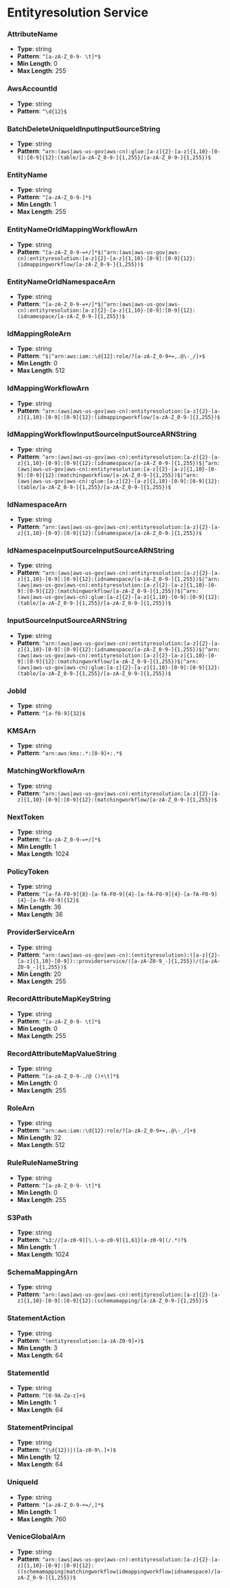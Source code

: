 # Entityresolution Service

### AttributeName
- **Type**: string
- **Pattern**: `^[a-zA-Z_0-9- \t]*$`
- **Min Length**: 0
- **Max Length**: 255

### AwsAccountId
- **Type**: string
- **Pattern**: `^\d{12}$`

### BatchDeleteUniqueIdInputInputSourceString
- **Type**: string
- **Pattern**: `^arn:(aws|aws-us-gov|aws-cn):glue:[a-z]{2}-[a-z]{1,10}-[0-9]:[0-9]{12}:(table/[a-zA-Z_0-9-]{1,255}/[a-zA-Z_0-9-]{1,255})$`

### EntityName
- **Type**: string
- **Pattern**: `^[a-zA-Z_0-9-]*$`
- **Min Length**: 1
- **Max Length**: 255

### EntityNameOrIdMappingWorkflowArn
- **Type**: string
- **Pattern**: `^[a-zA-Z_0-9-=+/]*$|^arn:(aws|aws-us-gov|aws-cn):entityresolution:[a-z]{2}-[a-z]{1,10}-[0-9]:[0-9]{12}:(idmappingworkflow/[a-zA-Z_0-9-]{1,255})$`

### EntityNameOrIdNamespaceArn
- **Type**: string
- **Pattern**: `^[a-zA-Z_0-9-=+/]*$|^arn:(aws|aws-us-gov|aws-cn):entityresolution:[a-z]{2}-[a-z]{1,10}-[0-9]:[0-9]{12}:(idnamespace/[a-zA-Z_0-9-]{1,255})$`

### IdMappingRoleArn
- **Type**: string
- **Pattern**: `^$|^arn:aws:iam::\d{12}:role/?[a-zA-Z_0-9+=,.@\-_/]+$`
- **Min Length**: 0
- **Max Length**: 512

### IdMappingWorkflowArn
- **Type**: string
- **Pattern**: `^arn:(aws|aws-us-gov|aws-cn):entityresolution:[a-z]{2}-[a-z]{1,10}-[0-9]:[0-9]{12}:(idmappingworkflow/[a-zA-Z_0-9-]{1,255})$`

### IdMappingWorkflowInputSourceInputSourceARNString
- **Type**: string
- **Pattern**: `^arn:(aws|aws-us-gov|aws-cn):entityresolution:[a-z]{2}-[a-z]{1,10}-[0-9]:[0-9]{12}:(idnamespace/[a-zA-Z_0-9-]{1,255})$|^arn:(aws|aws-us-gov|aws-cn):entityresolution:[a-z]{2}-[a-z]{1,10}-[0-9]:[0-9]{12}:(matchingworkflow/[a-zA-Z_0-9-]{1,255})$|^arn:(aws|aws-us-gov|aws-cn):glue:[a-z]{2}-[a-z]{1,10}-[0-9]:[0-9]{12}:(table/[a-zA-Z_0-9-]{1,255}/[a-zA-Z_0-9-]{1,255})$`

### IdNamespaceArn
- **Type**: string
- **Pattern**: `^arn:(aws|aws-us-gov|aws-cn):entityresolution:[a-z]{2}-[a-z]{1,10}-[0-9]:[0-9]{12}:(idnamespace/[a-zA-Z_0-9-]{1,255})$`

### IdNamespaceInputSourceInputSourceARNString
- **Type**: string
- **Pattern**: `^arn:(aws|aws-us-gov|aws-cn):entityresolution:[a-z]{2}-[a-z]{1,10}-[0-9]:[0-9]{12}:(idnamespace/[a-zA-Z_0-9-]{1,255})$|^arn:(aws|aws-us-gov|aws-cn):entityresolution:[a-z]{2}-[a-z]{1,10}-[0-9]:[0-9]{12}:(matchingworkflow/[a-zA-Z_0-9-]{1,255})$|^arn:(aws|aws-us-gov|aws-cn):glue:[a-z]{2}-[a-z]{1,10}-[0-9]:[0-9]{12}:(table/[a-zA-Z_0-9-]{1,255}/[a-zA-Z_0-9-]{1,255})$`

### InputSourceInputSourceARNString
- **Type**: string
- **Pattern**: `^arn:(aws|aws-us-gov|aws-cn):entityresolution:[a-z]{2}-[a-z]{1,10}-[0-9]:[0-9]{12}:(idnamespace/[a-zA-Z_0-9-]{1,255})$|^arn:(aws|aws-us-gov|aws-cn):entityresolution:[a-z]{2}-[a-z]{1,10}-[0-9]:[0-9]{12}:(matchingworkflow/[a-zA-Z_0-9-]{1,255})$|^arn:(aws|aws-us-gov|aws-cn):glue:[a-z]{2}-[a-z]{1,10}-[0-9]:[0-9]{12}:(table/[a-zA-Z_0-9-]{1,255}/[a-zA-Z_0-9-]{1,255})$`

### JobId
- **Type**: string
- **Pattern**: `^[a-f0-9]{32}$`

### KMSArn
- **Type**: string
- **Pattern**: `^arn:aws:kms:.*:[0-9]+:.*$`

### MatchingWorkflowArn
- **Type**: string
- **Pattern**: `^arn:(aws|aws-us-gov|aws-cn):entityresolution:[a-z]{2}-[a-z]{1,10}-[0-9]:[0-9]{12}:(matchingworkflow/[a-zA-Z_0-9-]{1,255})$`

### NextToken
- **Type**: string
- **Pattern**: `^[a-zA-Z_0-9-=+/]*$`
- **Min Length**: 1
- **Max Length**: 1024

### PolicyToken
- **Type**: string
- **Pattern**: `^[a-fA-F0-9]{8}-[a-fA-F0-9]{4}-[a-fA-F0-9]{4}-[a-fA-F0-9]{4}-[a-fA-F0-9]{12}$`
- **Min Length**: 36
- **Max Length**: 36

### ProviderServiceArn
- **Type**: string
- **Pattern**: `^arn:(aws|aws-us-gov|aws-cn):(entityresolution):([a-z]{2}-[a-z]{1,10}-[0-9])::providerservice/([a-zA-Z0-9_-]{1,255})/([a-zA-Z0-9_-]{1,255})$`
- **Min Length**: 20
- **Max Length**: 255

### RecordAttributeMapKeyString
- **Type**: string
- **Pattern**: `^[a-zA-Z_0-9- \t]*$`
- **Min Length**: 0
- **Max Length**: 255

### RecordAttributeMapValueString
- **Type**: string
- **Pattern**: `^[a-zA-Z_0-9-./@ ()+\t]*$`
- **Min Length**: 0
- **Max Length**: 255

### RoleArn
- **Type**: string
- **Pattern**: `^arn:aws:iam::\d{12}:role/?[a-zA-Z_0-9+=,.@\-_/]+$`
- **Min Length**: 32
- **Max Length**: 512

### RuleRuleNameString
- **Type**: string
- **Pattern**: `^[a-zA-Z_0-9- \t]*$`
- **Min Length**: 0
- **Max Length**: 255

### S3Path
- **Type**: string
- **Pattern**: `^s3://[a-z0-9][\.\-a-z0-9]{1,61}[a-z0-9](/.*)?$`
- **Min Length**: 1
- **Max Length**: 1024

### SchemaMappingArn
- **Type**: string
- **Pattern**: `^arn:(aws|aws-us-gov|aws-cn):entityresolution:[a-z]{2}-[a-z]{1,10}-[0-9]:[0-9]{12}:(schemamapping/[a-zA-Z_0-9-]{1,255})$`

### StatementAction
- **Type**: string
- **Pattern**: `^(entityresolution:[a-zA-Z0-9]+)$`
- **Min Length**: 3
- **Max Length**: 64

### StatementId
- **Type**: string
- **Pattern**: `^[0-9A-Za-z]+$`
- **Min Length**: 1
- **Max Length**: 64

### StatementPrincipal
- **Type**: string
- **Pattern**: `^(\d{12})|([a-z0-9\.]+)$`
- **Min Length**: 12
- **Max Length**: 64

### UniqueId
- **Type**: string
- **Pattern**: `^[a-zA-Z_0-9-+=/,]*$`
- **Min Length**: 1
- **Max Length**: 760

### VeniceGlobalArn
- **Type**: string
- **Pattern**: `^arn:(aws|aws-us-gov|aws-cn):entityresolution:[a-z]{2}-[a-z]{1,10}-[0-9]:[0-9]{12}:((schemamapping|matchingworkflow|idmappingworkflow|idnamespace)/[a-zA-Z_0-9-]{1,255})$`

